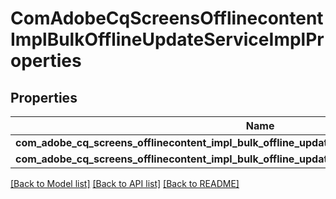 # ComAdobeCqScreensOfflinecontentImplBulkOfflineUpdateServiceImplProperties

## Properties
Name | Type | Description | Notes
------------ | ------------- | ------------- | -------------
**com_adobe_cq_screens_offlinecontent_impl_bulk_offline_update_service_impl_project_path** | [**ConfigNodePropertyArray**](ConfigNodePropertyArray.md) |  | [optional] 
**com_adobe_cq_screens_offlinecontent_impl_bulk_offline_update_service_impl_schedule_frequency** | [**ConfigNodePropertyString**](ConfigNodePropertyString.md) |  | [optional] 

[[Back to Model list]](../README.md#documentation-for-models) [[Back to API list]](../README.md#documentation-for-api-endpoints) [[Back to README]](../README.md)


